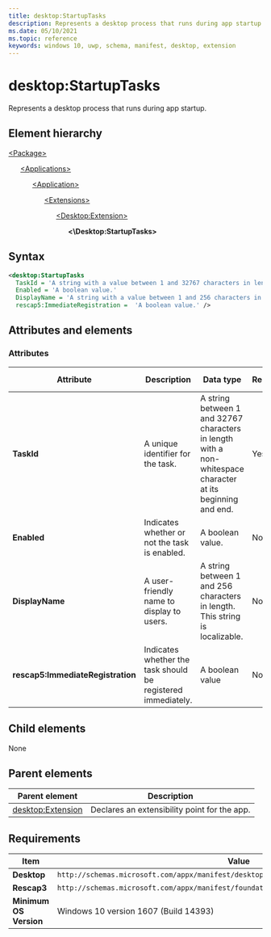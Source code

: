 ```yaml
---
title: desktop:StartupTasks
description: Represents a desktop process that runs during app startup.
ms.date: 05/10/2021
ms.topic: reference
keywords: windows 10, uwp, schema, manifest, desktop, extension 
---
```


# desktop:StartupTasks

Represents a desktop process that runs during app startup.

## Element hierarchy

[\<Package\>](element-package.md)

&nbsp;&nbsp;&nbsp;&nbsp;&nbsp;&nbsp;[\<Applications\>](element-applications.md)

&nbsp;&nbsp;&nbsp;&nbsp;&nbsp;&nbsp;&nbsp;&nbsp;&nbsp;&nbsp;&nbsp;&nbsp;[\<Application\>](element-application.md)

&nbsp;&nbsp;&nbsp;&nbsp;&nbsp;&nbsp;&nbsp;&nbsp;&nbsp;&nbsp;&nbsp;&nbsp;&nbsp;&nbsp;&nbsp;&nbsp;&nbsp;&nbsp;[\<Extensions\>](element-1-extensions.md)

&nbsp;&nbsp;&nbsp;&nbsp;&nbsp;&nbsp;&nbsp;&nbsp;&nbsp;&nbsp;&nbsp;&nbsp;&nbsp;&nbsp;&nbsp;&nbsp;&nbsp;&nbsp;&nbsp;&nbsp;&nbsp;&nbsp;&nbsp;&nbsp;[\<Desktop:Extension\>](element-desktop-extension.md)

&nbsp;&nbsp;&nbsp;&nbsp;&nbsp;&nbsp;&nbsp;&nbsp;&nbsp;&nbsp;&nbsp;&nbsp;&nbsp;&nbsp;&nbsp;&nbsp;&nbsp;&nbsp;&nbsp;&nbsp;&nbsp;&nbsp;&nbsp;&nbsp;&nbsp;&nbsp;&nbsp;&nbsp;&nbsp;&nbsp;**<\Desktop:StartupTasks\>**

## Syntax

```xml
<desktop:StartupTasks
  TaskId = 'A string with a value between 1 and 32767 characters in length with a non-whitespace character at its beginning and end.'
  Enabled = 'A boolean value.'
  DisplayName = 'A string with a value between 1 and 256 characters in length. This string is localizable.'
  rescap5:ImmediateRegistration =  'A boolean value.' />
```

## Attributes and elements

### Attributes

| Attribute | Description | Data type | Required | Default value |
|-|-|-|-|-|
| **TaskId** | A unique identifier for the task. | A string between 1 and 32767 characters in length with a non-whitespace character at its beginning and end. | Yes |  |
| **Enabled** | Indicates whether or not the task is enabled. | A boolean value. | No |  |
| **DisplayName** | A user-friendly name to display to users. | A string between 1 and 256 characters in length. This string is localizable. | No |  |
| **rescap5:ImmediateRegistration** | Indicates whether the task should be registered immediately. | A boolean value | No |  |

## Child elements

None

## Parent elements

| Parent element | Description |
|-|-|
| [desktop:Extension](element-desktop-extension.md) | Declares an extensibility point for the app. |

## Requirements

| Item | Value  |
|--|--|
| **Desktop** | `http://schemas.microsoft.com/appx/manifest/desktop/windows10` |
| **Rescap3** | `http://schemas.microsoft.com/appx/manifest/foundation/windows10/restrictedcapabilities/5`
| **Minimum OS Version** | Windows 10 version 1607 (Build 14393) |
